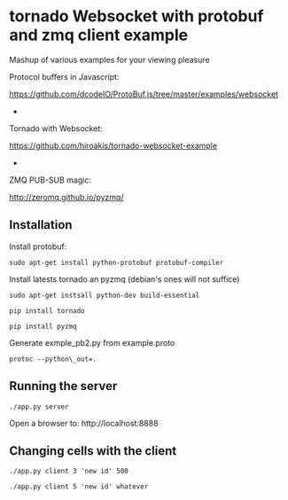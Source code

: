 tornado Websocket with protobuf and zmq client example
======================================================

Mashup of various examples for your viewing pleasure

Protocol buffers in Javascript:

https://github.com/dcodeIO/ProtoBuf.js/tree/master/examples/websocket

+

Tornado with Websocket:

https://github.com/hiroakis/tornado-websocket-example

+

ZMQ PUB-SUB magic:

http://zeromq.github.io/pyzmq/


Installation
------------

Install protobuf:

`sudo apt-get install python-protobuf protobuf-compiler`

Install latests tornado an pyzmq (debian's ones will not suffice)

`sudo apt-get instsall python-dev build-essential`

`pip install tornado`

`pip install pyzmq`

Generate exmple\_pb2.py from example.proto

`protoc --python\_out=.`

Running the server
------------------

`./app.py server`

Open a browser to: http://localhost:8888

Changing cells with the client
------------------------------

`./app.py client 3 'new id' 500`

`./app.py client 5 'new id' whatever`

